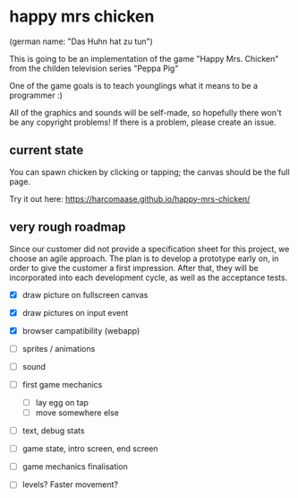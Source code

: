 # happy mrs chicken

(german name: "Das Huhn hat zu tun")

This is going to be an implementation of the game "Happy Mrs. Chicken" from
the childen television series "Peppa Pig"

One of the game goals is to teach younglings what it means to be a programmer :)

All of the graphics and sounds will be self-made, so hopefully there won't be
any copyright problems! If there is a problem, please create an issue.

## current state

You can spawn chicken by clicking or tapping; the canvas should be the full page.

Try it out here: https://harcomaase.github.io/happy-mrs-chicken/

## very rough roadmap

Since our customer did not provide a specification sheet for this project, we
choose an agile approach. The plan is to develop a prototype early on, in order
to give the customer a first impression. After that, they will be
incorporated into each development cycle, as well as the acceptance tests.

- [x] draw picture on fullscreen canvas
- [x] draw pictures on input event
- [x] browser campatibility (webapp)
- [ ] sprites / animations
- [ ] sound
- [ ] first game mechanics
  - [ ] lay egg on tap
  - [ ] move somewhere else
- [ ] text, debug stats
- [ ] game state, intro screen, end screen
- [ ] game mechanics finalisation
- [ ] levels? Faster movement?


